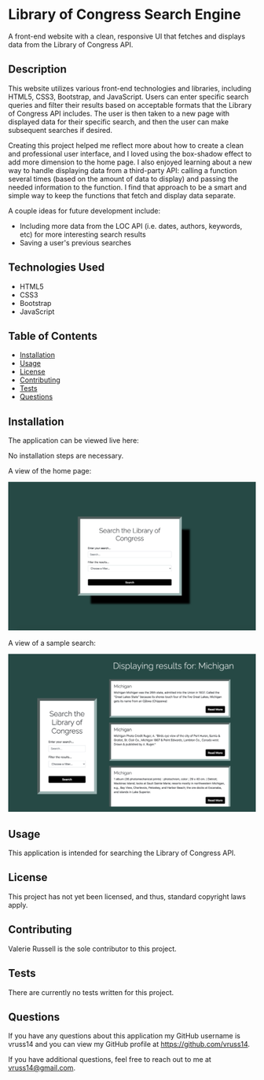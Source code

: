 # Library of Congress Search Engine

A front-end website with a clean, responsive UI that fetches and displays data from the Library of Congress API. 

## Description

This website utilizes various front-end technologies and libraries, including HTML5, CSS3, Bootstrap, and JavaScript. Users can enter specific search queries and filter their results based on acceptable formats that the Library of Congress API includes. The user is then taken to a new page with displayed data for their specific search, and then the user can make subsequent searches if desired. 

Creating this project helped me reflect more about how to create a clean and professional user interface, and I loved using the box-shadow effect to add more dimension to the home page. I also enjoyed learning about a new way to handle displaying data from a third-party API: calling a function several times (based on the amount of data to display) and passing the needed information to the function. I find that approach to be a smart and simple way to keep the functions that fetch and display data separate.

A couple ideas for future development include:

- Including more data from the LOC API (i.e. dates, authors, keywords, etc) for more interesting search results
- Saving a user's previous searches

## Technologies Used

- HTML5
- CSS3
- Bootstrap
- JavaScript

## Table of Contents

- [Installation](#Installation)
- [Usage](#Usage)
- [License](#License)
- [Contributing](#Contributing)
- [Tests](#Tests)
- [Questions](#Questions)
            
## Installation

The application can be viewed live here:

No installation steps are necessary.

A view of the home page:

![home page](screenshots/library-of-congress-home.png)

A view of a sample search:

![search page](screenshots/library-of-congress-search.png)

## Usage

This application is intended for searching the Library of Congress API.

## License

This project has not yet been licensed, and thus, standard copyright laws apply.
            
## Contributing

Valerie Russell is the sole contributor to this project.
            
## Tests

There are currently no tests written for this project.
            
## Questions

If you have any questions about this application my GitHub username is vruss14 and you can view my GitHub profile at https://github.com/vruss14.

If you have additional questions, feel free to reach out to me at vruss14@gmail.com.

